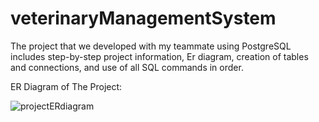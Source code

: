 # veterinaryManagementSystem
The project that we developed with my teammate using PostgreSQL includes step-by-step project information, Er diagram, creation of tables and connections, and use of all SQL commands in order.
</hr>
ER Diagram of The Project:
</hr>

![projectERdiagram](https://github.com/user-attachments/assets/5d9102a0-5d65-4568-9171-3acc469b1f5f)
